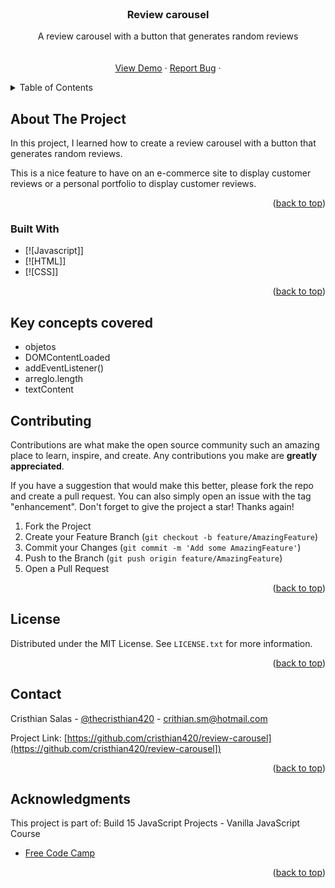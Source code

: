 <!-- PROJECT LOGO -->
<br />
<div align="center">
  <a href="https://github.com/othneildrew/Best-README-Template">  
  </a>

  <h3 align="center">Review carousel</h3>

  <p align="center">
    A review carousel with a button that generates random reviews
    <br />
    <br />
    <br />
    <a href="https://github.com/cristhian420/review-carousel">View Demo</a>
    ·
    <a href="https://github.com/othneildrew/Best-README-Template/issues">Report Bug</a>
    ·
  </p>
</div>



<!-- TABLE OF CONTENTS -->
<details>
  <summary>Table of Contents</summary>
  <ol>
    <li>
      <a href="#about-the-project">About The Project</a>
      <ul>
        <li><a href="#built-with">Built With</a></li>
      </ul>
    </li>
    <li>
      <a href="#getting-started">Key concepts covered</a>
    </li>
    <li><a href="#contributing">Contributing</a></li>
    <li><a href="#license">License</a></li>
    <li><a href="#contact">Contact</a></li>
    <li><a href="#acknowledgments">Acknowledgments</a></li>
  </ol>
</details>



<!-- ABOUT THE PROJECT -->
## About The Project

In this project, I learned how to create a review carousel with a button that generates random reviews.

This is a nice feature to have on an e-commerce site to display customer reviews or a personal portfolio to display customer reviews.

<p align="right">(<a href="#readme-top">back to top</a>)</p>

### Built With

* [![Javascript]]
* [![HTML]]
* [![CSS]]

<p align="right">(<a href="#readme-top">back to top</a>)</p>


<!-- GETTING STARTED -->
## Key concepts covered

* objetos
* DOMContentLoaded
* addEventListener()
* arreglo.length
* textContent


<!-- CONTRIBUTING -->
## Contributing

Contributions are what make the open source community such an amazing place to learn, inspire, and create. Any contributions you make are **greatly appreciated**.

If you have a suggestion that would make this better, please fork the repo and create a pull request. You can also simply open an issue with the tag "enhancement".
Don't forget to give the project a star! Thanks again!

1. Fork the Project
2. Create your Feature Branch (`git checkout -b feature/AmazingFeature`)
3. Commit your Changes (`git commit -m 'Add some AmazingFeature'`)
4. Push to the Branch (`git push origin feature/AmazingFeature`)
5. Open a Pull Request

<p align="right">(<a href="#readme-top">back to top</a>)</p>



<!-- LICENSE -->
## License

Distributed under the MIT License. See `LICENSE.txt` for more information.

<p align="right">(<a href="#readme-top">back to top</a>)</p>



<!-- CONTACT -->
## Contact

Cristhian Salas - [@thecristhian420](https://twitter.com/thecristhian420) - crithian.sm@hotmail.com

Project Link: [https://github.com/cristhian420/review-carousel](https://github.com/cristhian420/review-carousel])

<p align="right">(<a href="#readme-top">back to top</a>)</p>



<!-- ACKNOWLEDGMENTS -->
## Acknowledgments

This project is part of:
Build 15 JavaScript Projects - Vanilla JavaScript Course

* [Free Code Camp](https://www.freecodecamp.org/espanol/news/40-proyectos-de-javascript-para-principiantes-ideas-faciles-para-empezar-a-codificar-en-js/)


<p align="right">(<a href="#readme-top">back to top</a>)</p>